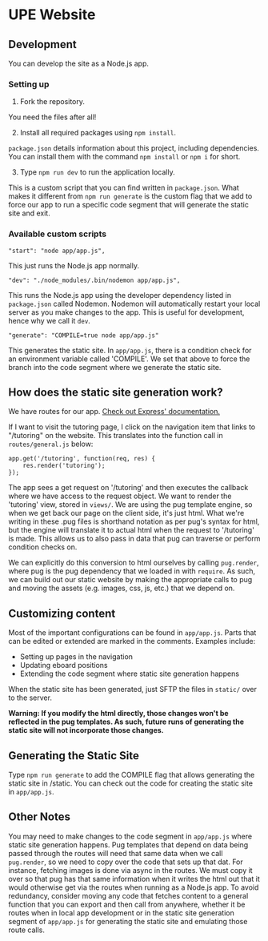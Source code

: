 # UPE Website

## Development

You can develop the site as a Node.js app.

### Setting up

1) Fork the repository.

You need the files after all!

2) Install all required packages using `npm install`.

`package.json` details information about this project, including dependencies. You can install them with the command `npm install` or `npm i` for short.

3) Type `npm run dev` to run the application locally.

This is a custom script that you can find written in `package.json`. What makes it different from `npm run generate` is the custom flag that we add to force our app to run a specific code segment that will generate the static site and exit.

### Available custom scripts

`"start": "node app/app.js",`

This just runs the Node.js app normally.

`"dev": "./node_modules/.bin/nodemon app/app.js",`

This runs the Node.js app using the developer dependency listed in `package.json` called Nodemon. Nodemon will automatically restart your local server as you make changes to the app. This is useful for development, hence why we call it `dev`.

`"generate": "COMPILE=true node app/app.js"`

This generates the static site. In `app/app.js`, there is a condition check for an environment variable called 'COMPILE'. We set that above to force the branch into the code segment where we generate the static site.

## How does the static site generation work?

We have routes for our app. [Check out Express' documentation.](https://expressjs.com/en/starter/basic-routing.html)

If I want to visit the tutoring page, I click on the navigation item that links to "/tutoring" on the website. This translates into the function call in `routes/general.js` below:

```
app.get('/tutoring', function(req, res) {
    res.render('tutoring');
});
```

The app sees a get request on '/tutoring' and then executes the callback where we have access to the request object. We want to render the 'tutoring' view, stored in `views/`. We are using the pug template engine, so when we get back our page on the client side, it's just html. What we're writing in these .pug files is shorthand notation as per pug's syntax for html, but the engine will translate it to actual html when the request to '/tutoring' is made. This allows us to also pass in data that pug can traverse or perform condition checks on.

We can explicitly do this conversion to html ourselves by calling `pug.render`, where pug is the pug dependency that we loaded in with `require`. As such, we can build out our static website by making the appropriate calls to pug and moving the assets (e.g. images, css, js, etc.) that we depend on.

## Customizing content

Most of the important configurations can be found in `app/app.js`. Parts that can be edited or extended are marked in the comments. Examples include:

- Setting up pages in the navigation
- Updating eboard positions
- Extending the code segment where static site generation happens

When the static site has been generated, just SFTP the files in `static/` over to the server.

**Warning: If you modify the html directly, those changes won't be reflected in the pug templates. As such, future runs of generating the static site will not incorporate those changes.**

## Generating the Static Site

Type `npm run generate` to add the COMPILE flag that allows generating the static site in /static. You can check out the code for creating the static site in `app/app.js`.

## Other Notes

You may need to make changes to the code segment in `app/app.js` where static site generation happens. Pug templates that depend on data being passed through the routes will need that same data when we call `pug.render`, so we need to copy over the code that sets up that dat. For instance, fetching images is done via async in the routes. We must copy it over so that pug has that same information when it writes the html out that it would otherwise get via the routes when running as a Node.js app. To avoid redundancy, consider moving any code that fetches content to a general function that you can export and then call from anywhere, whether it be routes when in local app development or in the static site generation segment of `app/app.js` for generating the static site and emulating those route calls.
